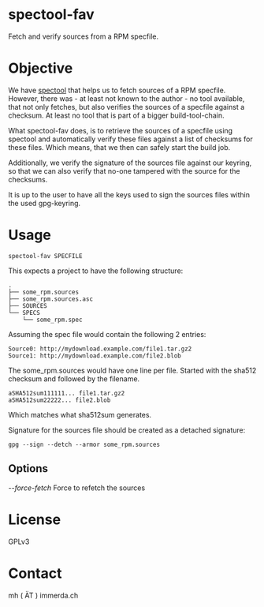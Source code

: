 # spectool-fav

Fetch and verify sources from a RPM specfile.

# Objective

We have [spectool](http://pkgbuild.sourceforge.net/spectool.html) that helps us to fetch sources of a RPM specfile. However, there was - at least not known to the author - no tool available, that not only fetches, but also verifies the sources of a specfile against a checksum. At least no tool that is part of a bigger build-tool-chain.

What spectool-fav does, is to retrieve the sources of a specfile using spectool and automatically verify these files against a list of checksums for these files. Which means, that we then can safely start the build job.

Additionally, we verify the signature of the sources file against our keyring, so that we can also verify that no-one tampered with the source for the checksums.

It is up to the user to have all the keys used to sign the sources files within the used gpg-keyring.

# Usage

    spectool-fav SPECFILE

This expects a project to have the following structure:

    .
    ├── some_rpm.sources
    ├── some_rpm.sources.asc
    ├── SOURCES
    └── SPECS
        └── some_rpm.spec

Assuming the spec file would contain the following 2 entries:

    Source0: http://mydownload.example.com/file1.tar.gz2
    Source1: http://mydownload.example.com/file2.blob

The some_rpm.sources would have one line per file. Started with the sha512 checksum and followed by the filename.

    aSHA512sum111111... file1.tar.gz2
    aSHA512sum22222... file2.blob

Which matches what sha512sum generates.

Signature for the sources file should be created as a detached signature:

    gpg --sign --detch --armor some_rpm.sources

## Options

*--force-fetch* Force to refetch the sources

# License

GPLv3

# Contact

mh ( ÄT ) immerda.ch
